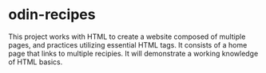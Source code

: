 # odin-recipes
This project works with HTML to create a website composed of multiple pages, and practices utilizing essential HTML tags. It consists of a home page that links to multiple recipies. It will demonstrate a working knowledge of HTML basics.
